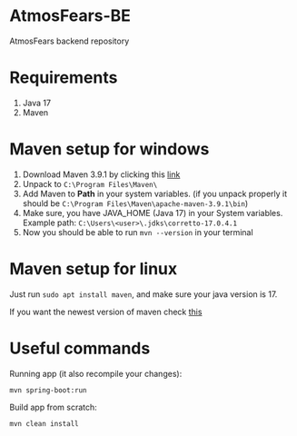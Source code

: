 # AtmosFears-BE
AtmosFears backend repository

# Requirements
1. Java 17
2. Maven

# Maven setup for windows
1. Download Maven 3.9.1 by clicking this [link](https://dlcdn.apache.org/maven/maven-3/3.9.1/binaries/apache-maven-3.9.1-bin.zip)
2. Unpack to `C:\Program Files\Maven\`
3. Add Maven to **Path** in your system variables. (if you unpack properly it should be `C:\Program Files\Maven\apache-maven-3.9.1\bin`) 
4. Make sure, you have JAVA_HOME (Java 17) in your System variables. Example path: `C:\Users\<user>\.jdks\corretto-17.0.4.1`
5. Now you should be able to run `mvn --version` in your terminal

# Maven setup for linux
Just run `sudo apt install maven`, and make sure your java version is 17.

If you want the newest version of maven check [this](https://www.digitalocean.com/community/tutorials/install-maven-linux-ubuntu)

# Useful commands
Running app (it also recompile your changes):

`mvn spring-boot:run`


Build app from scratch:

`mvn clean install`
